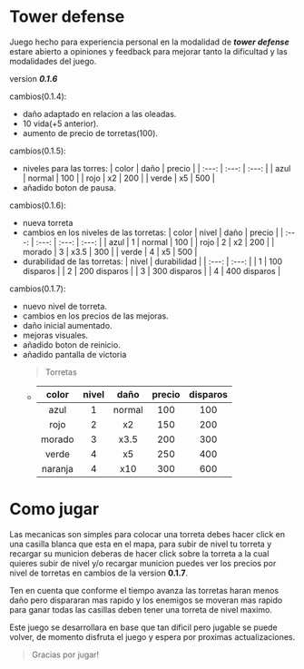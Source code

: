 # Tower defense

Juego hecho para experiencia personal en la modalidad de **_tower defense_**
estare abierto a opiniones y feedback para mejorar tanto la dificultad y las modalidades del juego.

version **_0.1.6_**

cambios(0.1.4):

- daño adaptado en relacion a las oleadas.
- 10 vida(+5 anterior).
- aumento de precio de torretas(100).

cambios(0.1.5):

- niveles para las torres:
  | color | daño | precio |
  | :---: | :---: | :---: |
  | azul | normal | 100 |
  | rojo | x2 | 200 |
  | verde | x5 | 500 |
- añadido boton de pausa.

cambios(0.1.6):

- nueva torreta
- cambios en los niveles de las torretas:
  | color | nivel | daño | precio |
  | :---: | :---: | :---: | :---: |
  | azul | 1 | normal | 100 |
  | rojo | 2 | x2 | 200 |
  | morado | 3 | x3.5 | 300 |
  | verde | 4 | x5 | 500 |
- durabilidad de las torretas:
  | nivel | durabilidad |
  | :---: | :---: |
  | 1 | 100 disparos |
  | 2 | 200 disparos |
  | 3 | 300 disparos |
  | 4 | 400 disparos |

cambios(0.1.7):

- nuevo nivel de torreta.
- cambios en los precios de las mejoras.
- daño inicial aumentado.
- mejoras visuales.
- añadido boton de reinicio.
- añadido pantalla de victoria
  > Torretas
  - |  color  | nivel |  daño  | precio | disparos |
    | :-----: | :---: | :----: | :----: | :------: |
    |  azul   |   1   | normal |  100   |   100    |
    |  rojo   |   2   |   x2   |  150   |   200    |
    | morado  |   3   |  x3.5  |  200   |   300    |
    |  verde  |   4   |   x5   |  250   |   400    |
    | naranja |   4   |  x10   |  300   |   600    |

# Como jugar

Las mecanicas son simples para colocar una torreta debes hacer click en una casilla blanca que esta en el mapa, para subir de nivel tu torreta y recargar su municion deberas de hacer click sobre la torreta a la cual quieres subir de nivel y/o recargar municion puedes ver los precios por nivel de torretas en cambios de la version **0.1.7**.

Ten en cuenta que conforme el tiempo avanza las torretas haran menos daño pero dispararan mas rapido y los enemigos se moveran mas rapido para ganar todas las casillas deben tener una torreta de nivel maximo.

Este juego se desarrollara en base que tan dificil pero jugable se puede volver, de momento disfruta el juego y espera por proximas actualizaciones.

> Gracias por jugar!
